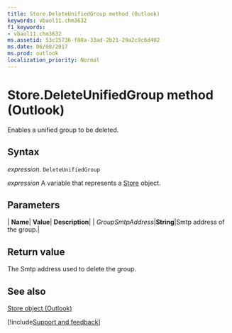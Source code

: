 ```yaml
---
title: Store.DeleteUnifiedGroup method (Outlook)
keywords: vbaol11.chm3632
f1_keywords:
- vbaol11.chm3632
ms.assetid: 53c15736-f88a-33ad-2b21-29a2c9c6d402
ms.date: 06/08/2017
ms.prod: outlook
localization_priority: Normal
---
```



# Store.DeleteUnifiedGroup method (Outlook)

Enables a unified group to be deleted.


## Syntax

_expression_. `DeleteUnifiedGroup`

_expression_ A variable that represents a [Store](Outlook.Store.md) object.


## Parameters



| **Name**| **Value**| **Description**|
| _GroupSmtpAddress_|**String**|Smtp address of the group.|

## Return value

The Smtp address used to delete the group.


## See also


[Store object (Outlook)](Outlook.Store.md)

[!include[Support and feedback](~/includes/feedback-boilerplate.md)]